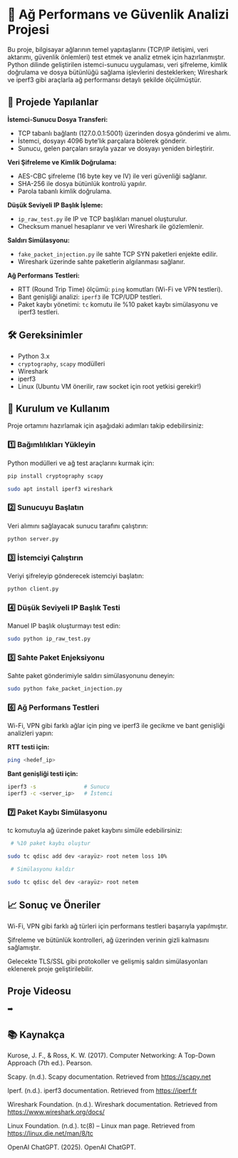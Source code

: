 # 📡 Ağ Performans ve Güvenlik Analizi Projesi

Bu proje, bilgisayar ağlarının temel yapıtaşlarını (TCP/IP iletişimi, veri aktarımı, güvenlik önlemleri) test etmek ve analiz etmek için hazırlanmıştır. Python dilinde geliştirilen istemci-sunucu uygulaması, veri şifreleme, kimlik doğrulama ve dosya bütünlüğü sağlama işlevlerini desteklerken; Wireshark ve iperf3 gibi araçlarla ağ performansı detaylı şekilde ölçülmüştür.

## 🚀 Projede Yapılanlar

 **İstemci-Sunucu Dosya Transferi:**  
- TCP tabanlı bağlantı (127.0.0.1:5001) üzerinden dosya gönderimi ve alımı.  
- İstemci, dosyayı 4096 byte’lık parçalara bölerek gönderir.  
- Sunucu, gelen parçaları sırayla yazar ve dosyayı yeniden birleştirir.

 **Veri Şifreleme ve Kimlik Doğrulama:**  
- AES-CBC şifreleme (16 byte key ve IV) ile veri güvenliği sağlanır.  
- SHA-256 ile dosya bütünlük kontrolü yapılır.  
- Parola tabanlı kimlik doğrulama.

 **Düşük Seviyeli IP Başlık İşleme:**  
- `ip_raw_test.py` ile IP ve TCP başlıkları manuel oluşturulur.  
- Checksum manuel hesaplanır ve veri Wireshark ile gözlemlenir.

 **Saldırı Simülasyonu:**  
- `fake_packet_injection.py` ile sahte TCP SYN paketleri enjekte edilir.  
- Wireshark üzerinde sahte paketlerin algılanması sağlanır.

 **Ağ Performans Testleri:**  
- RTT (Round Trip Time) ölçümü: `ping` komutları (Wi-Fi ve VPN testleri).  
- Bant genişliği analizi: `iperf3` ile TCP/UDP testleri.  
- Paket kaybı yönetimi: `tc` komutu ile %10 paket kaybı simülasyonu ve iperf3 testleri.

## 🛠️ Gereksinimler

- Python 3.x  
- `cryptography`, `scapy` modülleri  
- Wireshark  
- iperf3  
- Linux (Ubuntu VM önerilir, raw socket için root yetkisi gerekir!)

## 🔧 Kurulum ve Kullanım

Proje ortamını hazırlamak için aşağıdaki adımları takip edebilirsiniz:

### 1️⃣ Bağımlılıkları Yükleyin

Python modülleri ve ağ test araçlarını kurmak için:

```bash 
pip install cryptography scapy
```

```bash 
sudo apt install iperf3 wireshark
```

### 2️⃣ Sunucuyu Başlatın

Veri alımını sağlayacak sunucu tarafını çalıştırın:

```bash
python server.py
```

### 3️⃣ İstemciyi Çalıştırın

Veriyi şifreleyip gönderecek istemciyi başlatın:

```bash
python client.py
```

### 4️⃣ Düşük Seviyeli IP Başlık Testi

Manuel IP başlık oluşturmayı test edin:

```bash
sudo python ip_raw_test.py
```
### 5️⃣ Sahte Paket Enjeksiyonu

Sahte paket gönderimiyle saldırı simülasyonunu deneyin:

```bash
sudo python fake_packet_injection.py
```

### 6️⃣ Ağ Performans Testleri

Wi-Fi, VPN gibi farklı ağlar için ping ve iperf3 ile gecikme ve bant genişliği analizleri yapın:

**RTT testi için:**

```bash
ping <hedef_ip>
```


**Bant genişliği testi için:**

```bash
iperf3 -s               # Sunucu
iperf3 -c <server_ip>   # İstemci
```



### 7️⃣ Paket Kaybı Simülasyonu

tc komutuyla ağ üzerinde paket kaybını simüle edebilirsiniz:

```bash
 # %10 paket kaybı oluştur

sudo tc qdisc add dev <arayüz> root netem loss 10%
```

```bash
 # Simülasyonu kaldır

sudo tc qdisc del dev <arayüz> root netem
```

## 📈 Sonuç ve Öneriler
Wi-Fi, VPN gibi farklı ağ türleri için performans testleri başarıyla yapılmıştır.

Şifreleme ve bütünlük kontrolleri, ağ üzerinden verinin gizli kalmasını sağlamıştır.

Gelecekte TLS/SSL gibi protokoller ve gelişmiş saldırı simülasyonları eklenerek proje geliştirilebilir.

## Proje Videosu
➡️ 

## 📚 Kaynakça
Kurose, J. F., & Ross, K. W. (2017). Computer Networking: A Top-Down Approach (7th ed.). Pearson.

Scapy. (n.d.). Scapy documentation. Retrieved from https://scapy.net

Iperf. (n.d.). iperf3 documentation. Retrieved from https://iperf.fr

Wireshark Foundation. (n.d.). Wireshark documentation. Retrieved from https://www.wireshark.org/docs/

Linux Foundation. (n.d.). tc(8) – Linux man page. Retrieved from https://linux.die.net/man/8/tc

OpenAI ChatGPT. (2025). OpenAI ChatGPT.
